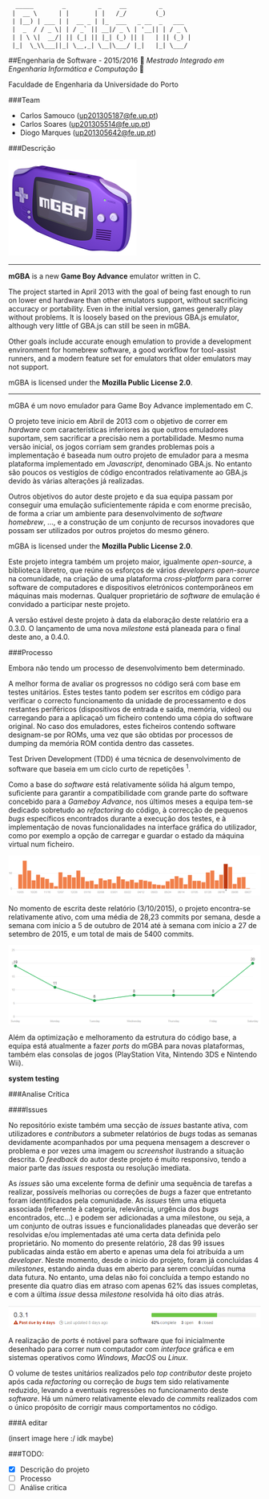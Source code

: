 ```
  _____        _         _     __         _        
 |  __ \      | |       | |   /_/        (_)       
 | |__) | ___ | |  __ _ | |_  ___   _ __  _   ___  
 |  _  / / _ \| | / _` || __|/ _ \ | '__|| | / _ \ 
 | | \ \|  __/| || (_| || |_| (_) || |   | || (_) |
 |_|  \_\\___||_| \__,_| \__|\___/ |_|   |_| \___/ 
 ```
##Engenharia de Software - 2015/2016
:floppy_disk:  *Mestrado Integrado em Engenharia Informática e Computação*   :floppy_disk:

Faculdade de Engenharia da Universidade do Porto

###Team
* Carlos Samouco (up201305187@fe.up.pt)
* Carlos Soares (up201305514@fe.up.pt)
* Diogo Marques (up201305642@fe.up.pt)

###Descrição

![](mgba-256.png)

------

**mGBA** is a new **Game Boy Advance** emulator written in C.

The project started in April 2013 with the goal of being fast enough to run on lower end hardware than other emulators support, without sacrificing accuracy or portability. Even in the initial version, games generally play without problems. It is loosely based on the previous GBA.js emulator, although very little of GBA.js can still be seen in mGBA.

Other goals include accurate enough emulation to provide a development environment for homebrew software, a good workflow for tool-assist runners, and a modern feature set for emulators that older emulators may not support.

mGBA is licensed under the **Mozilla Public License 2.0**.

------

mGBA é um novo emulador para Game Boy Advance implementado em C.

O projeto teve inicio em Abril de 2013 com o objetivo de correr em *hardware* com características inferiores às que outros emuladores suportam, sem sacrificar a precisão nem a portabilidade. Mesmo numa versão inicial, os jogos corriam sem grandes problemas pois a implementação é baseada num outro projeto de emulador para a mesma plataforma implementado em *Javascript*, denominado GBA.js. No entanto são poucos os vestigíos de código encontrados relativamente ao GBA.js devido às várias alterações já realizadas.

Outros objetivos do autor deste projeto e da sua equipa passam por conseguir uma emulação suficientemente rápida e com enorme precisão, de forma a criar um ambiente para desenvolvimento de *software homebrew*, ..., e a construção de um conjunto de recursos inovadores que possam ser utilizados por outros projetos do mesmo género.

mGBA is licensed under the **Mozilla Public License 2.0**.

Este projeto integra também um projeto maior, igualmente *open-source*, a biblioteca libretro, que reúne os esforços de vários *developers open-source* na comunidade, na criação de uma plataforma *cross-platform* para correr software de computadores e dispositivos eletrónicos contemporâneos em máquinas mais modernas. Qualquer proprietário de *software* de emulação é convidado a participar neste projeto.

A versão estável deste projeto à data da elaboração deste relatório era a 0.3.0. O lançamento de uma nova *milestone* está planeada para o final deste ano, a 0.4.0.

###Processo

Embora não tendo um processo de desenvolvimento bem determinado.

A melhor forma de avaliar os progressos no código será com base em testes unitários. Estes testes tanto podem ser escritos em código para verificar o correcto funcionamento da unidade de processamento e dos restantes periféricos (dispositivos de entrada e saída, memória, vídeo) ou carregando para a aplicaçaõ um ficheiro contendo uma cópia do software original. No caso dos emuladores, estes ficheiros contendo software designam-se por ROMs, uma vez que são obtidas por processos de dumping da memória ROM contida dentro das cassetes.

Test Driven Development (TDD) é uma técnica de desenvolvimento de software que baseia em um ciclo curto de repetições <sup>1</sup>.

Como a base do *software* está relativamente sólida há algum tempo, suficiente para garantir a compatibilidade com grande parte do software concebido para a *Gameboy Advance*, nos últimos meses a equipa tem-se dedicado sobretudo ao *refactoring* do código, à correcção de pequenos *bugs* específicos encontrados durante a execução dos testes, e à implementação de novas funcionalidades na interface gráfica do utilizador, como por exemplo a opção de carregar e guardar o estado da máquina virtual num ficheiro.

![](commit-graph.PNG)

No momento de escrita deste relatório (3/10/2015), o projeto encontra-se relativamente ativo, com uma média de 28,23 commits por semana, desde a semana com início a 5 de outubro de 2014 até à semana com início a 27 de setembro de 2015, e um total de mais de 5400 commits.

![](commit-frequency.PNG)



Além da optimização e melhoramento da estrutura do código base, a equipa está atualmente a fazer *ports* do mGBA para novas plataformas, também elas consolas de jogos (PlayStation Vita, Nintendo 3DS e Nintendo Wii).

**system testing**

###Analise Crítica

####Issues

No repositório existe também uma secção de *issues* bastante ativa, com utilizadores e *contributors* a submeter relatórios de *bugs* todas as semanas devidamente acompanhados por uma pequena mensagem a descrever o problema e por vezes uma imagem ou *screenshot* ilustrando a situação descrita. O *feedback* do autor deste projeto é muito responsivo, tendo a maior parte das *issues* resposta ou resolução imediata.

As *issues* são uma excelente forma de definir uma sequência de tarefas a realizar, possíveís melhorias ou correções de *bugs* a fazer que entretanto foram identificados pela comunidade. As *issues* têm uma etiqueta associada (referente à categoria, relevância, urgência dos *bugs* encontrados, etc...) e podem ser adicionadas a uma milestone, ou seja, a um conjunto de outras issues e funcionalidades planeadas que deverão ser resolvidas e/ou implementadas até uma certa data definida pelo proprietário. No momento do presente relatório, 28 das 99 issues publicadas ainda estão em aberto e apenas uma dela foi atribuída a um *developer*. Neste momento, desde o inicio do projeto, foram já concluídas 4 *milestones*, estando ainda duas em aberto para serem concluídas numa data futura. No entanto, uma delas não foi concluída a tempo estando no presente dia quatro dias em atraso com apenas 62% das issues completas, e com a última *issue* dessa *milestone* resolvida há oito dias atrás.

![](milestone-due.PNG)

A realização de *ports* é notável para software que foi inicialmente desenhado para correr num computador com *interface* gráfica e em sistemas operativos como *Windows*, *MacOS* ou *Linux*. 

O volume de testes unitários realizados pelo *top contributor* deste projeto após cada *refactoring* ou correção de *bugs* tem sido relativamente reduzido, levando a eventuais regressões no funcionamento deste *software*. Há um número relativamente elevado de *commits* realizados com o único propósito de corrigir maus comportamentos no código.

###A editar


(insert image here :/ idk maybe)



###TODO:
- [x] Descrição do projeto
- [ ] Processo
- [ ] Análise critica
